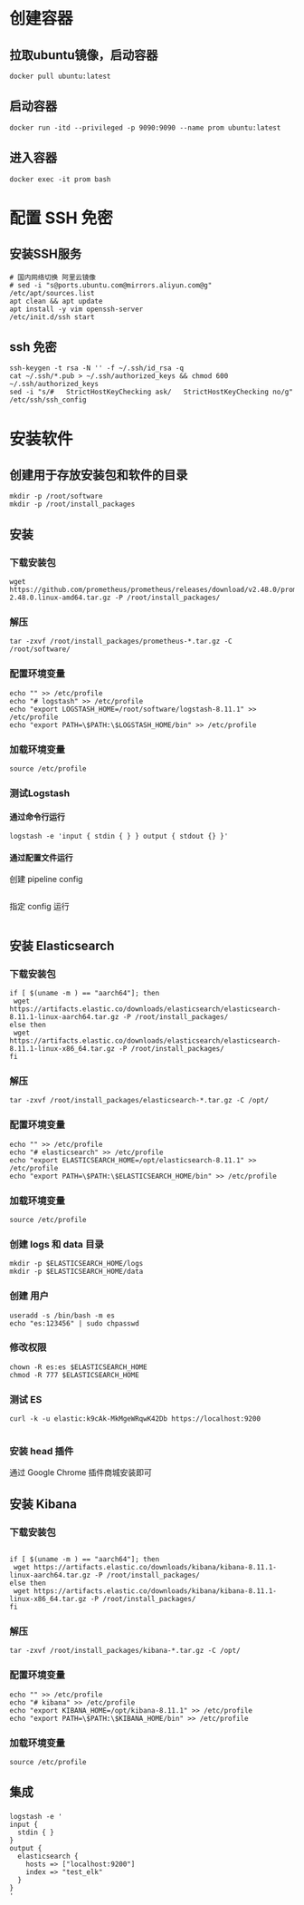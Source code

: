 # 创建容器
## 拉取ubuntu镜像，启动容器
```shell
docker pull ubuntu:latest
```

## 启动容器
```shell
docker run -itd --privileged -p 9090:9090 --name prom ubuntu:latest
```

## 进入容器
```shell
docker exec -it prom bash
```

# 配置 SSH 免密
## 安装SSH服务
```shell
# 国内网络切换 阿里云镜像
# sed -i "s@ports.ubuntu.com@mirrors.aliyun.com@g" /etc/apt/sources.list
apt clean && apt update
apt install -y vim openssh-server 
/etc/init.d/ssh start
```

## ssh 免密 
```shell
ssh-keygen -t rsa -N '' -f ~/.ssh/id_rsa -q
cat ~/.ssh/*.pub > ~/.ssh/authorized_keys && chmod 600 ~/.ssh/authorized_keys
sed -i "s/#   StrictHostKeyChecking ask/   StrictHostKeyChecking no/g" /etc/ssh/ssh_config  
```

# 安装软件
## 创建用于存放安装包和软件的目录
```shell
mkdir -p /root/software
mkdir -p /root/install_packages
```

## 安装 
### 下载安装包
```shell
wget https://github.com/prometheus/prometheus/releases/download/v2.48.0/prometheus-2.48.0.linux-amd64.tar.gz -P /root/install_packages/
```

### 解压
```shell
tar -zxvf /root/install_packages/prometheus-*.tar.gz -C /root/software/
```

### 配置环境变量
```shell
echo "" >> /etc/profile
echo "# logstash" >> /etc/profile
echo "export LOGSTASH_HOME=/root/software/logstash-8.11.1" >> /etc/profile
echo "export PATH=\$PATH:\$LOGSTASH_HOME/bin" >> /etc/profile
```
### 加载环境变量
```shell
source /etc/profile
```

### 测试Logstash
#### 通过命令行运行
```shell
logstash -e 'input { stdin { } } output { stdout {} }'
```

#### 通过配置文件运行
创建 pipeline config 
```shell

```
指定 config 运行
```shell

```

## 安装 Elasticsearch 
### 下载安装包 
```shell
if [ $(uname -m ) == "aarch64"]; then
 wget https://artifacts.elastic.co/downloads/elasticsearch/elasticsearch-8.11.1-linux-aarch64.tar.gz -P /root/install_packages/
else then
 wget https://artifacts.elastic.co/downloads/elasticsearch/elasticsearch-8.11.1-linux-x86_64.tar.gz -P /root/install_packages/
fi 
```
### 解压
```shell
tar -zxvf /root/install_packages/elasticsearch-*.tar.gz -C /opt/
```

### 配置环境变量
```shell
echo "" >> /etc/profile
echo "# elasticsearch" >> /etc/profile
echo "export ELASTICSEARCH_HOME=/opt/elasticsearch-8.11.1" >> /etc/profile
echo "export PATH=\$PATH:\$ELASTICSEARCH_HOME/bin" >> /etc/profile
```
### 加载环境变量
```shell
source /etc/profile
```
### 创建 logs 和 data 目录
```shell
mkdir -p $ELASTICSEARCH_HOME/logs
mkdir -p $ELASTICSEARCH_HOME/data
```
### 创建 用户
```shell
useradd -s /bin/bash -m es
echo "es:123456" | sudo chpasswd
```

### 修改权限
```shell
chown -R es:es $ELASTICSEARCH_HOME
chmod -R 777 $ELASTICSEARCH_HOME
```
### 测试 ES
```shell
curl -k -u elastic:k9cAk-MkMgeWRqwK42Db https://localhost:9200


```

### 安装 head 插件
通过 Google Chrome 插件商城安装即可


## 安装 Kibana 
### 下载安装包
```shell

if [ $(uname -m ) == "aarch64"]; then
 wget https://artifacts.elastic.co/downloads/kibana/kibana-8.11.1-linux-aarch64.tar.gz -P /root/install_packages/
else then
 wget https://artifacts.elastic.co/downloads/kibana/kibana-8.11.1-linux-x86_64.tar.gz -P /root/install_packages/
fi 
```

### 解压
```shell
tar -zxvf /root/install_packages/kibana-*.tar.gz -C /opt/
```

### 配置环境变量
```shell
echo "" >> /etc/profile
echo "# kibana" >> /etc/profile
echo "export KIBANA_HOME=/opt/kibana-8.11.1" >> /etc/profile
echo "export PATH=\$PATH:\$KIBANA_HOME/bin" >> /etc/profile
```

### 加载环境变量
```shell
source /etc/profile
```

## 集成
###
```shell
logstash -e '
input { 
  stdin { } 
} 
output {  
  elasticsearch {
    hosts => ["localhost:9200"]
    index => "test_elk"
  } 
}
'
```

